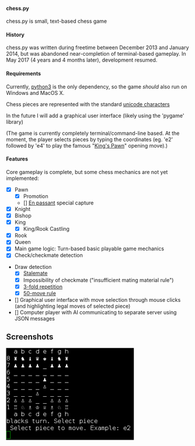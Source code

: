 #### chess.py
chess.py is small, text-based chess game

#### History

chess.py was written during freetime between December 2013 and January 2014, but was abandoned near-completion of terminal-based gameplay. In May 2017 (4 years and 4 months later), development resumed.

#### Requirements
Currently, [python3](http://www.python.org/getit/) is the only dependency, so the game *should* also run on Windows and MacOS X.

Chess pieces are represented with the standard [unicode characters](http://en.wikipedia.org/wiki/Chess_symbols_in_Unicode)

In the future I will add a graphical user interface (likely using the 'pygame' library)

(The game is currently completely terminal/command-line based. At the moment, the player selects pieces by typing the coordinates (eg. 'e2' followed by 'e4' to play the famous "[King's Pawn](https://en.wikipedia.org/wiki/King%27s_Pawn_Game)" opening move).)

#### Features
Core gameplay is complete, but some chess mechanics are not yet implemented:
- [x] Pawn
  - [x] Promotion
  - [] [En passant](https://en.wikipedia.org/wiki/En_passant) special capture
- [x] Knight
- [x] Bishop
- [x] King
  - [x] King/Rook Castling
- [x] Rook
- [x] Queen
- [x] Main game logic: Turn-based basic playable game mechanics
- [x] Check/checkmate detection
- Draw detection
    - [x] [Stalemate](https://en.wikipedia.org/wiki/Stalemate)
    - [x] Impossibility of checkmate ("insufficient mating material rule")
    - [x] [3-fold repetition](https://en.wikipedia.org/wiki/Threefold_repetition)
    - [x] [50-move rule](https://en.wikipedia.org/wiki/Fifty-move_rule)
- [] Graphical user interface with move selection through mouse clicks (and highlighting legal moves of selected piece)
- [] Computer player with AI communicating to separate server using JSON messages

## Screenshots

![Unicode characters are pretty cool](docs/images/chesspyTerminalScreenshot.png "chess.py screenshot")

